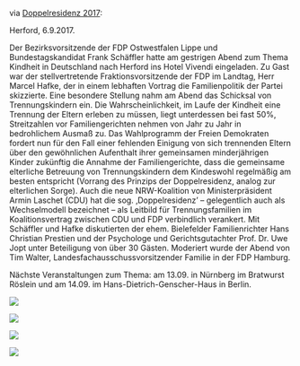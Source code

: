via [Doppelresidenz 2017](https://www.facebook.com/groups/1325919770854244/):

Herford, 6.9.2017.

Der Bezirksvorsitzende der FDP Ostwestfalen Lippe und Bundestagskandidat Frank Schäffler hatte am gestrigen Abend zum Thema Kindheit in Deutschland nach Herford ins Hotel Vivendi eingeladen.
Zu Gast war der stellvertretende Fraktionsvorsitzende der FDP im Landtag, Herr Marcel Hafke, der in einem lebhaften Vortrag die Familienpolitik der Partei skizzierte.
Eine besondere Stellung nahm am Abend das Schicksal von Trennungskindern ein.
Die Wahrscheinlichkeit, im Laufe der Kindheit eine Trennung der Eltern erleben zu müssen, liegt unterdessen bei fast 50%, Streitzahlen vor Familiengerichten nehmen von Jahr zu Jahr in bedrohlichem Ausmaß zu.
Das Wahlprogramm der Freien Demokraten fordert nun für den Fall einer fehlenden Einigung von sich trennenden Eltern über den gewöhnlichen Aufenthalt ihrer gemeinsamen minderjährigen Kinder zukünftig die Annahme der Familiengerichte, dass die gemeinsame elterliche Betreuung von Trennungskindern dem Kindeswohl regelmäßig am besten entspricht (Vorrang des Prinzips der Doppelresidenz, analog zur elterlichen Sorge).
Auch die neue NRW-Koalition von Ministerpräsident Armin Laschet (CDU) hat die sog. ‚Doppelresidenz’ – gelegentlich auch als Wechselmodell bezeichnet – als Leitbild für Trennungsfamilien im Koalitionsvertrag zwischen CDU und FDP verbindlich verankert.
Mit Schäffler und Hafke diskutierten der ehem. Bielefelder Familienrichter Hans Christian Prestien und der Psychologe und Gerichtsgutachter Prof. Dr. Uwe Jopt unter Beteiligung von über 30 Gästen.
Moderiert wurde der Abend von Tim Walter, Landesfachausschussvorsitzender Familie in der FDP Hamburg.

Nächste Veranstaltungen zum Thema: am 13.09. in Nürnberg im Bratwurst Röslein und am 14.09. im Hans-Dietrich-Genscher-Haus in Berlin.

![](https://scontent-vie1-1.xx.fbcdn.net/v/t1.0-9/21314596_1734654646841542_6084138256651931652_n.jpg?oh=1b0c40097fbbcc86d554638923586907&oe=5A55E57F)

![](https://scontent-vie1-1.xx.fbcdn.net/v/t1.0-9/21317794_1734654643508209_8928493624307689100_n.jpg?oh=b2e59e4c8b901015e503ca13b34b31e8&oe=5A19ED34)

![](https://scontent-vie1-1.xx.fbcdn.net/v/t1.0-9/21370887_1734654693508204_8570361029999375343_n.jpg?oh=a73ba489414ccb5ad270b52750fa3335&oe=5A128EF2)

![](https://scontent-vie1-1.xx.fbcdn.net/v/t1.0-9/21369322_1734677683505905_5737517032532769787_n.jpg?oh=404e1d1f98b9918a7daa78935c84e85f&oe=5A596350)
